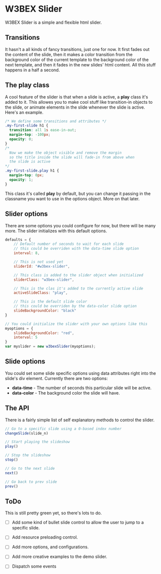 W3BEX Slider
============
W3BEX Slider is a simple and flexible html slider.

Transitions
-----------
It hasn't a all kinds of fancy transitions, just one for now. It first fades out the content of the slide, then it makes a color transition from the background color of the current template to the background color of the next template, and then it fades in the new slides' html content. All this stuff happens in a half a second.

The play class
--------------
A cool feature of the slider is that when a slide is active, a **play** class it's added to it. This allowes you to make cool stuff like transition-in objects to the slide, or animate elements in the slide whenever the slide is active. Here's an example.

```css
/* We define some transitions and attributes */
.my-first-slide h1 {
  transition: all 1s ease-in-out;
  margin-top: -100px;
  opacity: 0;
}
/* 
  Now we make the object visible and remove the margin
  so the title inside the slide will fade-in from above when
  the slide is active
*/
.my-first-slide.play h1 {
  margin-top: 0px;
  opacity: 1;
}
```
This class it's called **play** by default, but you can change it passing in the classname you want to use in the options object. More on that later.

Slider options
--------------
There are some options you could configure for now, but there will be many more. The slider initializes with this default options.
```javascript
defaults = {
	// Default number of seconds to wait for each slide
	// this could be overriden with the data-time slide option
	interval: 8,

	// This is not used yet
	sliderId: "#w3bex-slider",

	// This class is added to the slider object when initialized
	sliderClass: "w3bex-slider",

	// This is the clas it's added to the currently active slide
	activeSlideClass: "play",

	// This is the default slide color
	// this could be overriden by the data-color slide option
	slideBackgroundColor: "black"
}

// You could initialize the slider with your own options like this
myoptions = {
	slideBackgroundColor: "red",
	interval: 5
}
var myslider = new w3bexSlider(myoptions);
```

Slide options
-------------
You could set some slide specific options using data attributes right into the slide's div element. Currently there are two options:

- **data-time** - The number of seconds this particular slide will be active.
- **data-color** - The background color the slide will have.


The API
-------
There is a fairly simple list of self explanatory methods to control the slider.

```javascript
// Go to a specific slide using a 0-based index number
changeSlide(slide_n) 

// Start playing the slideshow
play()

// Stop the slideshow
stop()

// Go to the next slide
next()

// Go back to prev slide
prev()
```


ToDo
----
This is still pretty green yet, so there's lots to do.

- [ ] Add some kind of bullet slide control to allow the user to jump to a specific slide.
- [ ] Add resource preloading control.
- [ ] Add more options, and configurations.
- [ ] Add more creative examples to the demo slider.
- [ ] Dispatch some events

